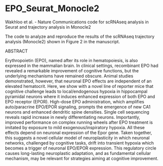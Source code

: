 # EPO_Seurat_Monocle2
Wakhloo et al. - Nature Communications code for scRNAseq analysis in Seurat and trajectory analysis in Monocle2

The code to analyze and reproduce the results of the scRNAseq trajectory analysis (Monocle2) shown in Figure 2 in the manuscript.

ABSTRACT

Erythropoietin (EPO), named after its role in hematopoiesis, is also expressed in the mammalian brain. In clinical settings, recombinant EPO had revealed a remarkable improvement of cognitive functions, but the underlying mechanisms have remained obscure. Animal studies demonstrated, however, that neuronal EPO effects are independent of an elevated hematocrit. Here, we show with a novel line of reporter mice that cognitive challenge leads to local/endogenous hypoxia in hippocampal pyramidal neurons where it induces enhanced expression of both EPO and EPO receptor (EPOR). High-dose EPO administration, which amplifies auto/paracrine EPO/EPOR signaling, prompts the emergence of new CA1 neurons and enhanced dendritic spine densities. Single cell sequencing reveals rapid increase in newly differentiating neurons. Importantly, improved performance on complex running wheels after EPO treatment is imitated by exposure to mild exogenous/inspiratory hypoxia. All these effects depend on neuronal expression of the Epor gene. Taken together, this suggests a novel cellular model of neuroplasticity in which neuronal networks, challenged by cognitive tasks, drift into transient hypoxia which becomes a trigger of neuronal EPO/EPOR expression. This regulatory circle causes long-lasting neuroplastic adaptation, and as fundamental cellular mechanism, may be relevant for strategies aiming at cognitive improvement.
